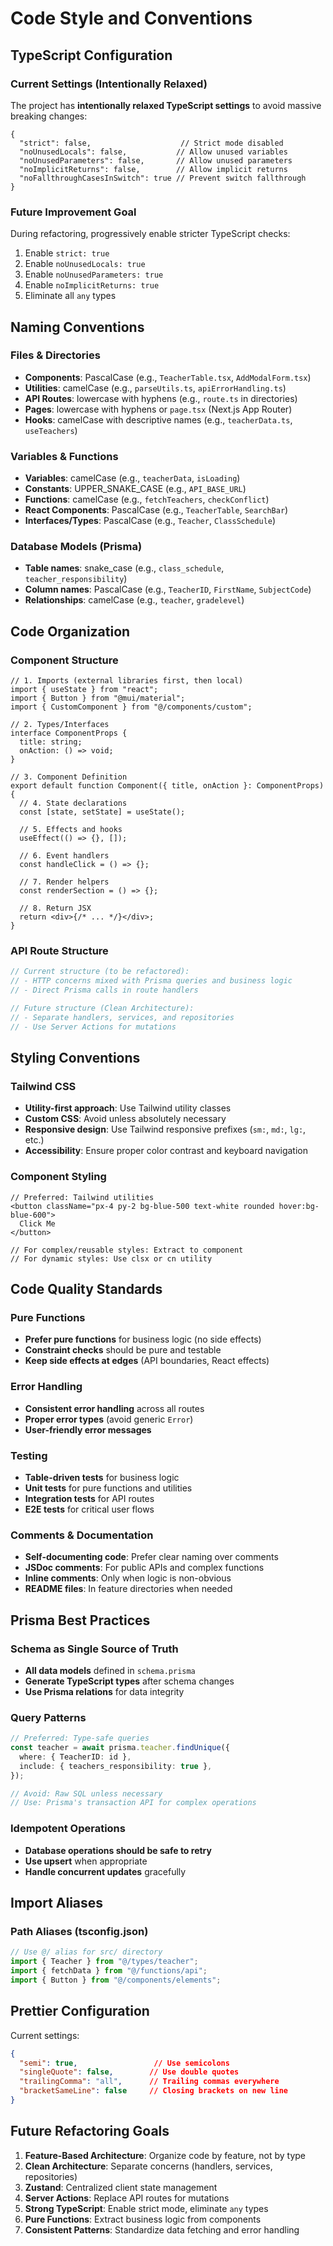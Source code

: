 # Code Style and Conventions

## TypeScript Configuration

### Current Settings (Intentionally Relaxed)
The project has **intentionally relaxed TypeScript settings** to avoid massive breaking changes:

```jsonc
{
  "strict": false,                    // Strict mode disabled
  "noUnusedLocals": false,           // Allow unused variables
  "noUnusedParameters": false,       // Allow unused parameters
  "noImplicitReturns": false,        // Allow implicit returns
  "noFallthroughCasesInSwitch": true // Prevent switch fallthrough
}
```

### Future Improvement Goal
During refactoring, progressively enable stricter TypeScript checks:
1. Enable `strict: true`
2. Enable `noUnusedLocals: true`
3. Enable `noUnusedParameters: true`
4. Enable `noImplicitReturns: true`
5. Eliminate all `any` types

## Naming Conventions

### Files & Directories
- **Components**: PascalCase (e.g., `TeacherTable.tsx`, `AddModalForm.tsx`)
- **Utilities**: camelCase (e.g., `parseUtils.ts`, `apiErrorHandling.ts`)
- **API Routes**: lowercase with hyphens (e.g., `route.ts` in directories)
- **Pages**: lowercase with hyphens or `page.tsx` (Next.js App Router)
- **Hooks**: camelCase with descriptive names (e.g., `teacherData.ts`, `useTeachers`)

### Variables & Functions
- **Variables**: camelCase (e.g., `teacherData`, `isLoading`)
- **Constants**: UPPER_SNAKE_CASE (e.g., `API_BASE_URL`)
- **Functions**: camelCase (e.g., `fetchTeachers`, `checkConflict`)
- **React Components**: PascalCase (e.g., `TeacherTable`, `SearchBar`)
- **Interfaces/Types**: PascalCase (e.g., `Teacher`, `ClassSchedule`)

### Database Models (Prisma)
- **Table names**: snake_case (e.g., `class_schedule`, `teacher_responsibility`)
- **Column names**: PascalCase (e.g., `TeacherID`, `FirstName`, `SubjectCode`)
- **Relationships**: camelCase (e.g., `teacher`, `gradelevel`)

## Code Organization

### Component Structure
```tsx
// 1. Imports (external libraries first, then local)
import { useState } from "react";
import { Button } from "@mui/material";
import { CustomComponent } from "@/components/custom";

// 2. Types/Interfaces
interface ComponentProps {
  title: string;
  onAction: () => void;
}

// 3. Component Definition
export default function Component({ title, onAction }: ComponentProps) {
  // 4. State declarations
  const [state, setState] = useState();

  // 5. Effects and hooks
  useEffect(() => {}, []);

  // 6. Event handlers
  const handleClick = () => {};

  // 7. Render helpers
  const renderSection = () => {};

  // 8. Return JSX
  return <div>{/* ... */}</div>;
}
```

### API Route Structure
```typescript
// Current structure (to be refactored):
// - HTTP concerns mixed with Prisma queries and business logic
// - Direct Prisma calls in route handlers

// Future structure (Clean Architecture):
// - Separate handlers, services, and repositories
// - Use Server Actions for mutations
```

## Styling Conventions

### Tailwind CSS
- **Utility-first approach**: Use Tailwind utility classes
- **Custom CSS**: Avoid unless absolutely necessary
- **Responsive design**: Use Tailwind responsive prefixes (`sm:`, `md:`, `lg:`, etc.)
- **Accessibility**: Ensure proper color contrast and keyboard navigation

### Component Styling
```tsx
// Preferred: Tailwind utilities
<button className="px-4 py-2 bg-blue-500 text-white rounded hover:bg-blue-600">
  Click Me
</button>

// For complex/reusable styles: Extract to component
// For dynamic styles: Use clsx or cn utility
```

## Code Quality Standards

### Pure Functions
- **Prefer pure functions** for business logic (no side effects)
- **Constraint checks** should be pure and testable
- **Keep side effects at edges** (API boundaries, React effects)

### Error Handling
- **Consistent error handling** across all routes
- **Proper error types** (avoid generic `Error`)
- **User-friendly error messages**

### Testing
- **Table-driven tests** for business logic
- **Unit tests** for pure functions and utilities
- **Integration tests** for API routes
- **E2E tests** for critical user flows

### Comments & Documentation
- **Self-documenting code**: Prefer clear naming over comments
- **JSDoc comments**: For public APIs and complex functions
- **Inline comments**: Only when logic is non-obvious
- **README files**: In feature directories when needed

## Prisma Best Practices

### Schema as Single Source of Truth
- **All data models** defined in `schema.prisma`
- **Generate TypeScript types** after schema changes
- **Use Prisma relations** for data integrity

### Query Patterns
```typescript
// Preferred: Type-safe queries
const teacher = await prisma.teacher.findUnique({
  where: { TeacherID: id },
  include: { teachers_responsibility: true },
});

// Avoid: Raw SQL unless necessary
// Use: Prisma's transaction API for complex operations
```

### Idempotent Operations
- **Database operations should be safe to retry**
- **Use upsert** when appropriate
- **Handle concurrent updates** gracefully

## Import Aliases

### Path Aliases (tsconfig.json)
```typescript
// Use @/ alias for src/ directory
import { Teacher } from "@/types/teacher";
import { fetchData } from "@/functions/api";
import { Button } from "@/components/elements";
```

## Prettier Configuration

Current settings:
```json
{
  "semi": true,                 // Use semicolons
  "singleQuote": false,        // Use double quotes
  "trailingComma": "all",      // Trailing commas everywhere
  "bracketSameLine": false     // Closing brackets on new line
}
```

## Future Refactoring Goals

1. **Feature-Based Architecture**: Organize code by feature, not by type
2. **Clean Architecture**: Separate concerns (handlers, services, repositories)
3. **Zustand**: Centralized client state management
4. **Server Actions**: Replace API routes for mutations
5. **Strong TypeScript**: Enable strict mode, eliminate `any` types
6. **Pure Functions**: Extract business logic from components
7. **Consistent Patterns**: Standardize data fetching and error handling
